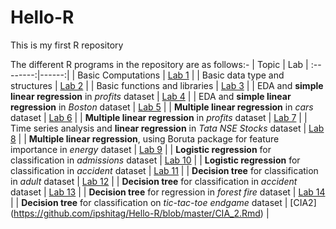 # Hello-R
This is my first R repository

The different R programs in the repository are as follows:-
|  Topic  | Lab |
:--------:|------:|
| Basic Computations | [Lab 1](https://github.com/ipshitag/Hello-R/blob/master/Lab%201.ipynb) |
| Basic data type and structures | [Lab 2](https://github.com/ipshitag/Hello-R/blob/master/Lab2.ipynb) |
| Basic functions and libraries | [Lab 3](https://github.com/ipshitag/Hello-R/blob/master/Lab3.ipynb) |
| EDA and **simple linear regression** in *profits* dataset | [Lab 4](https://github.com/ipshitag/Hello-R/blob/master/CAT1.ipynb) |
| EDA and **simple linear regression** in *Boston* dataset | [Lab 5](https://github.com/ipshitag/Hello-R/blob/master/Lab%205.ipynb) |
| **Multiple linear regression** in *cars* dataset | [Lab 6](https://github.com/ipshitag/Hello-R/blob/master/Lab6.ipynb) |
| **Multiple linear regression** in *profits* dataset | [Lab 7](https://github.com/ipshitag/Hello-R/blob/master/CIA_16thMarch.ipynb) |
| Time series analysis and **linear regression** in *Tata NSE Stocks* dataset | [Lab 8](https://github.com/ipshitag/Hello-R/blob/master/Lab8.ipynb) |
| **Multiple linear regression**, using Boruta package for feature importance in *energy* dataset | [Lab 9](https://github.com/ipshitag/Hello-R/blob/master/Lab%209.ipynb) |
| **Logistic regression** for classification in *admissions* dataset | [Lab 10](https://github.com/ipshitag/Hello-R/blob/master/Lab10.Rmd) |
| **Logistic regression** for classification in *accident* dataset | [Lab 11](https://github.com/ipshitag/Hello-R/blob/master/Lab11.Rmd) |
| **Decision tree** for classification in *adult* dataset | [Lab 12](https://github.com/ipshitag/Hello-R/blob/master/Lab12.Rmd) |
| **Decision tree** for classification in *accident* dataset | [Lab 13](https://github.com/ipshitag/Hello-R/blob/master/Lab13.Rmd) |
| **Decision tree** for regression in *forest fire* dataset | [Lab 14](https://github.com/ipshitag/Hello-R/blob/master/Lab%2014.Rmd) |
| **Decision tree** for classification on *tic-tac-toe endgame* dataset | [CIA2] (https://github.com/ipshitag/Hello-R/blob/master/CIA_2.Rmd) |

